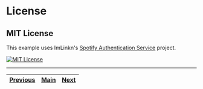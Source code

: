 # License

## MIT License
This example uses ImLinkn's [Spotify Authentication Service](https://github.com/ImLinkn/spotify-auth-service) project.

[![MIT License](https://img.shields.io/github/license/ImLinkn/spotify-auth-service?style=flat-square&label=License&logo=GitHub)](LICENSE)
___
| [Previous](DOWNLOADS.md) | [Main](../README.md) | [Next](SIZE.md) |
| :------: | :--: | :--: |
